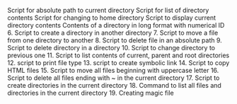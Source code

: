Script for absolute path to current directory
Script for list of directory contents
Script for changing to home directory
Script to display current directory contents
Contents of a directory in long format with numerical ID
6. Script to create a directory in another directory
7. Script to move a file from one directory to another
8. Script to delete file in an absolute path
9. Script to delete directory in a directory
10. Script to change directory to previous one
11. Script to list contents of current, parent and root directories
12. script to print file type
13. script to create symbolic link
14. Script to copy HTML files
15. Script to move all files beginning with uppercase letter
16. Script to delete all files ending with ~ in the current directory
17. Script to create directories in the current directory
18. Command to list all files and directories in the current directory
19. Creating magic file
